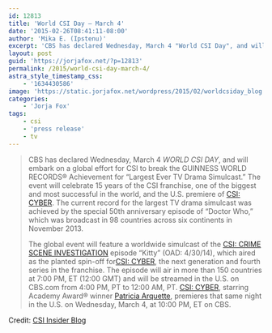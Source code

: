 ```yaml
---
id: 12813
title: 'World CSI Day — March 4'
date: '2015-02-26T08:41:11-08:00'
author: 'Mika E. (Ipstenu)'
excerpt: 'CBS has declared Wednesday, March 4 "World CSI Day", and will embark on a global effort for CSI to break the GUINNESS WORLD RECORDS Achievement for “Largest Ever TV Drama Simulcast.”'
layout: post
guid: 'https://jorjafox.net/?p=12813'
permalink: /2015/world-csi-day-march-4/
astra_style_timestamp_css:
    - '1634430586'
image: 'https://static.jorjafox.net/wordpress/2015/02/worldcsiday_blog.jpg'
categories:
    - 'Jorja Fox'
tags:
    - csi
    - 'press release'
    - tv
---
```


<blockquote>CBS has declared Wednesday, March 4 <em>WORLD CSI DAY</em>, and will embark on a global effort for CSI to break the GUINNESS WORLD RECORDS® Achievement for “Largest Ever TV Drama Simulcast.” The event will celebrate 15 years of the CSI franchise, one of the biggest and most successful in the world, and the U.S. premiere of <a href="http://www.cbs.com/shows/csi-cyber/">CSI: CYBER</a>. The current record for the largest TV drama simulcast was achieved by the special 50th anniversary episode of “Doctor Who,” which was broadcast in 98 countries across six continents in November 2013.

The global event will feature a worldwide simulcast of the <a href="http://www.cbs.com/shows/csi/">CSI: CRIME SCENE INVESTIGATION</a> episode “Kitty” (OAD: 4/30/14), which aired as the planted spin-off for<a href="http://www.cbs.com/shows/csi-cyber/">CSI: CYBER</a>, the next generation and fourth series in the franchise. The episode will air in more than 150 countries at 7:00 PM, ET (12:00 GMT) and will be streamed in the U.S. on CBS.com from 4:00 PM, PT to 12:00 AM, PT. <a href="http://www.cbs.com/shows/csi-cyber/">CSI: CYBER</a>, starring Academy Award® winner <a href="http://www.cbs.com/shows/csi-cyber/cast/214976/?pg=1">Patricia Arquette</a>, premieres that same night in the U.S. on Wednesday, March 4, at 10:00 PM, ET on CBS.</blockquote>
Credit: <a href="http://www.cbs.com/shows/csi/insider_blog/1003870/">CSI Insider Blog</a>
